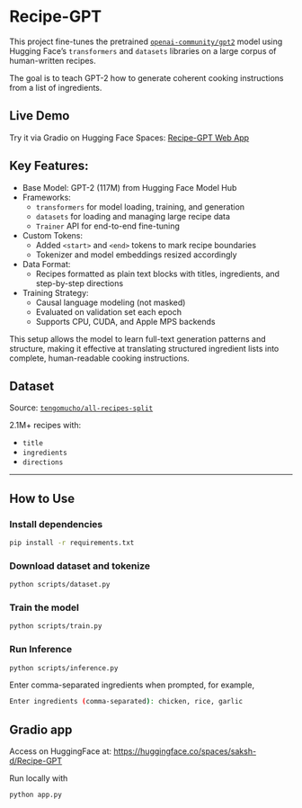 # Recipe-GPT

This project fine-tunes the pretrained [`openai-community/gpt2`](https://huggingface.co/openai-community/gpt2) model using Hugging Face’s `transformers` and `datasets` libraries on a large corpus of human-written recipes.

The goal is to teach GPT-2 how to generate coherent cooking instructions from a list of ingredients.

## Live Demo

Try it via Gradio on Hugging Face Spaces: [Recipe-GPT Web App](https://huggingface.co/spaces/saksh-d/Recipe-GPT)

## Key Features:
- Base Model: GPT-2 (117M) from Hugging Face Model Hub
- Frameworks: 
  - `transformers` for model loading, training, and generation
  - `datasets` for loading and managing large recipe data
  - `Trainer` API for end-to-end fine-tuning
- Custom Tokens: 
  - Added `<start>` and `<end>` tokens to mark recipe boundaries
  - Tokenizer and model embeddings resized accordingly
- Data Format:
  - Recipes formatted as plain text blocks with titles, ingredients, and step-by-step directions
- Training Strategy:
  - Causal language modeling (not masked)
  - Evaluated on validation set each epoch
  - Supports CPU, CUDA, and Apple MPS backends

This setup allows the model to learn full-text generation patterns and structure, making it effective at translating structured ingredient lists into complete, human-readable cooking instructions.

## Dataset

Source: [`tengomucho/all-recipes-split`](https://huggingface.co/datasets/tengomucho/all-recipes-split)

2.1M+ recipes with:
  - `title`
  - `ingredients`
  - `directions`

---

## How to Use

### Install dependencies
```bash
pip install -r requirements.txt
```

### Download dataset and tokenize
```bash
python scripts/dataset.py
```

### Train the model
```bash
python scripts/train.py
```

### Run Inference
```bash
python scripts/inference.py
```

Enter comma-separated ingredients when prompted, for example,
```bash
Enter ingredients (comma-separated): chicken, rice, garlic
```

## Gradio app

Access on HuggingFace at: https://huggingface.co/spaces/saksh-d/Recipe-GPT

Run locally with
```bash
python app.py
```
